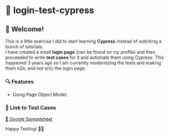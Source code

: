 # 🚀 login-test-cypress
## 👋 Welcome!

This is a little exercise I did to start learning **Cypress** instead of watching a bunch of tutorials.  
I have created a small **login page** (can be found on my profile) and then proceeded to write **test cases** for it and automate them using Cypress.
This happened 3 years ago so I am currently modernizing the tests and making them e2e, and not only the login page.
### 🔍 Features
- Using Page Object Model.

### 📜 Link to Test Cases
[🔗 Google Spreadsheet](https://docs.google.com/spreadsheets/d/1AoMbWCqXHu0Tp6hUYj_Ff3wvJDvaxpoyDl6toNEghJw/edit?usp=sharing)

Happy Testing! 🎯✨
